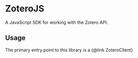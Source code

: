# ZoteroJS
A JavaScript SDK for working with the Zotero API.

## Usage

The primary entry point to this library is a {@link ZoteroClient}
